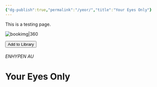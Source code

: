 ```yaml
---
{"dg-publish":true,"permalink":"/yeor/","title":"Your Eyes Only"}
---
```


This is a testing page.

![bookimg|360](/img/user/yeo/yeostorage/yeocover.webp)

<button id="library-toggle" onclick="toggleLibrary()">Add to Library</button>

###### ENHYPEN AU
# Your Eyes Only


<script>
function getBook() {
  const btn = document.getElementById('library-toggle');
  const h1 = [...document.querySelectorAll('h1')].find(h => h.compareDocumentPosition(btn) & 2);
  const img = document.querySelector('img[alt^="bookimg"]');
  if (!h1 || !img) return null;

  const alt = img.alt;
  const src = img.src.split('/').pop(); // get just the filename
  const imgMD = `![[${src}|${alt.split('|')[1] || '360'}]]`;
  const fullURL = location.href;

  return {
    title: h1.textContent.trim(),
    link: fullURL,
    imgMD
  };
}

function getLibrary() {
  return JSON.parse(localStorage.bookLibrary || '[]');
}

function saveLibrary(lib) {
  localStorage.bookLibrary = JSON.stringify(lib);
}

function updateBtn(link) {
  const btn = document.getElementById('library-toggle');
  if (!btn) return;
  const exists = getLibrary().some(b => b.link === link);
  btn.textContent = exists ? 'Remove from Library' : 'Add to Library';
}

function toggleLibrary() {
  const book = getBook();
  if (!book) return alert('Book info not found.');

  let lib = getLibrary();
  const idx = lib.findIndex(b => b.link === book.link);
  idx > -1 ? lib.splice(idx, 1) : lib.unshift(book);
  saveLibrary(lib);
  updateBtn(book.link);
  alert(idx > -1 ? 'Removed from library' : 'Added to library');
}

document.addEventListener('DOMContentLoaded', () => {
  const book = getBook();
  if (book) updateBtn(book.link);
});
</script>